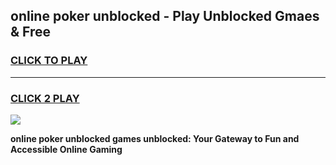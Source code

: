 
## online poker unblocked - Play Unblocked Gmaes & Free
<h3>
<a href="https://news.freeplayer.one?title=online_poker_unblocked&ref=16F">CLICK TO PLAY</a></h3>
<hr>

<h3>
<a href="https://news.freeplayer.one?title=online_poker_unblocked&ref=16F">CLICK 2 PLAY</a>
  
</h3>

<a href="https://news.freeplayer.one?title=online_poker_unblocked&ref=16F/"><img src="https://clearcache.store/games.png"></a>


**online poker unblocked games unblocked: Your Gateway to Fun and Accessible Online Gaming**
